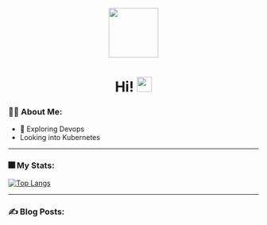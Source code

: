 
<div id="header" align="center">
  <br>
  <img src="https://media.giphy.com/media/IpM4kYGnxqmE02P9rr/giphy.gif" width="100" />
<br>
  <img src="https://komarev.com/ghpvc/?username=priyankatuladhar&style=flat-square&color=blue" alt=""/>
  <h1>
  Hi!
  <img src="https://media.giphy.com/media/hvRJCLFzcasrR4ia7z/giphy.gif" width="30px"/>
</h1>
</div>

### 👩‍💻 About Me:

- 🌱 Exploring Devops
- Looking into Kubernetes

---

### 🎆 My Stats:



[![Top Langs](https://github-readme-stats.vercel.app/api/top-langs/?username=priyankatuladhar&layout=compact&theme=vision-friendly-dark)](https://github.com/anuraghazra/github-readme-stats)

---
### ✍️ Blog Posts:

<!-- Blog-Post-List:Start -->
<!-- Blog-Post-List:End -->
